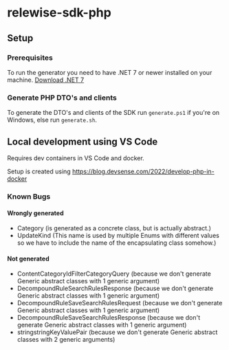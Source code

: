 # relewise-sdk-php

## Setup
### Prerequisites
To run the generator you need to have .NET 7 or newer installed on your machine. [Download .NET 7](https://dotnet.microsoft.com/en-us/download/dotnet/7.0)
### Generate PHP DTO's and clients
To generate the DTO's and clients of the SDK run `generate.ps1` if you're on Windows, else run `generate.sh`.

## Local development using VS Code

Requires dev containers in VS Code and docker.

Setup is created using https://blog.devsense.com/2022/develop-php-in-docker

### Known Bugs
#### Wrongly generated
- Category (is generated as a concrete class, but is actually abstract.)
- UpdateKind (This name is used by multiple Enums with different values so we have to include the name of the encapsulating class somehow.)
#### Not generated
- ContentCategoryIdFilterCategoryQuery (because we don't generate Generic abstract classes with 1 generic argument)
- DecompoundRuleSearchRulesResponse (because we don't generate Generic abstract classes with 1 generic argument)
- DecompoundRuleSaveSearchRulesRequest (because we don't generate Generic abstract classes with 1 generic argument)
- DecompoundRuleSaveSearchRulesResponse (because we don't generate Generic abstract classes with 1 generic argument)
- stringstringKeyValuePair (because we don't generate Generic abstract classes with 2 generic arguments)